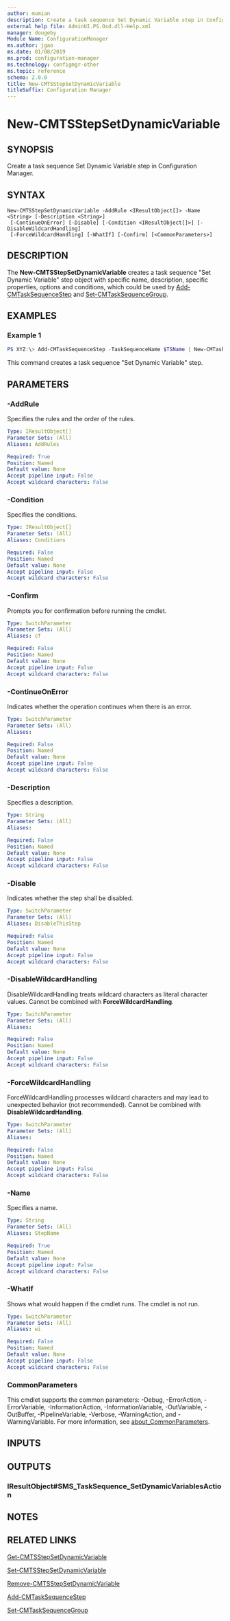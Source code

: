```yaml
---
author: mumian
description: Create a task sequence Set Dynamic Variable step in Configuration Manager.
external help file: AdminUI.PS.Osd.dll-Help.xml
manager: dougeby
Module Name: ConfigurationManager
ms.author: jgao
ms.date: 01/08/2019
ms.prod: configuration-manager
ms.technology: configmgr-other
ms.topic: reference
schema: 2.0.0
title: New-CMTSStepSetDynamicVariable
titleSuffix: Configuration Manager
---
```


# New-CMTSStepSetDynamicVariable

## SYNOPSIS

Create a task sequence Set Dynamic Variable step in Configuration Manager.

## SYNTAX

```
New-CMTSStepSetDynamicVariable -AddRule <IResultObject[]> -Name <String> [-Description <String>]
 [-ContinueOnError] [-Disable] [-Condition <IResultObject[]>] [-DisableWildcardHandling]
 [-ForceWildcardHandling] [-WhatIf] [-Confirm] [<CommonParameters>]
```

## DESCRIPTION

The **New-CMTSStepSetDynamicVariable** creates a task sequence "Set Dynamic Variable" step object with specific name, description, specific properties, options and conditions, which could be used by [Add-CMTaskSequenceStep](./Add-CMTaskSequenceStep.md) and [Set-CMTaskSequenceGroup](./Set-CMTaskSequenceGroup.md).

## EXAMPLES

### Example 1

```powershell
PS XYZ:\> Add-CMTaskSequenceStep -TaskSequenceName $TSName | New-CMTaskSequenceStepSetDynamicVariable -Name $name -Description $description -Condition ($cd1,$cd2) -AddRule ($rule1)
```

This command creates a task sequence "Set Dynamic Variable" step.

## PARAMETERS

### -AddRule

Specifies the rules and the order of the rules.

```yaml
Type: IResultObject[]
Parameter Sets: (All)
Aliases: AddRules

Required: True
Position: Named
Default value: None
Accept pipeline input: False
Accept wildcard characters: False
```

### -Condition

Specifies the conditions.

```yaml
Type: IResultObject[]
Parameter Sets: (All)
Aliases: Conditions

Required: False
Position: Named
Default value: None
Accept pipeline input: False
Accept wildcard characters: False
```

### -Confirm

Prompts you for confirmation before running the cmdlet.

```yaml
Type: SwitchParameter
Parameter Sets: (All)
Aliases: cf

Required: False
Position: Named
Default value: None
Accept pipeline input: False
Accept wildcard characters: False
```

### -ContinueOnError

Indicates whether the operation continues when there is an error.

```yaml
Type: SwitchParameter
Parameter Sets: (All)
Aliases:

Required: False
Position: Named
Default value: None
Accept pipeline input: False
Accept wildcard characters: False
```

### -Description

Specifies a description.

```yaml
Type: String
Parameter Sets: (All)
Aliases:

Required: False
Position: Named
Default value: None
Accept pipeline input: False
Accept wildcard characters: False
```

### -Disable

Indicates whether the step shall be disabled.

```yaml
Type: SwitchParameter
Parameter Sets: (All)
Aliases: DisableThisStep

Required: False
Position: Named
Default value: None
Accept pipeline input: False
Accept wildcard characters: False
```

### -DisableWildcardHandling

DisableWildcardHandling treats wildcard characters as literal character values. Cannot be combined with **ForceWildcardHandling**.

```yaml
Type: SwitchParameter
Parameter Sets: (All)
Aliases:

Required: False
Position: Named
Default value: None
Accept pipeline input: False
Accept wildcard characters: False
```

### -ForceWildcardHandling

ForceWildcardHandling processes wildcard characters and may lead to unexpected behavior (not recommended). Cannot be combined with **DisableWildcardHandling**.

```yaml
Type: SwitchParameter
Parameter Sets: (All)
Aliases:

Required: False
Position: Named
Default value: None
Accept pipeline input: False
Accept wildcard characters: False
```

### -Name

Specifies a name.

```yaml
Type: String
Parameter Sets: (All)
Aliases: StepName

Required: True
Position: Named
Default value: None
Accept pipeline input: False
Accept wildcard characters: False
```

### -WhatIf

Shows what would happen if the cmdlet runs.
The cmdlet is not run.

```yaml
Type: SwitchParameter
Parameter Sets: (All)
Aliases: wi

Required: False
Position: Named
Default value: None
Accept pipeline input: False
Accept wildcard characters: False
```

### CommonParameters
This cmdlet supports the common parameters: -Debug, -ErrorAction, -ErrorVariable, -InformationAction, -InformationVariable, -OutVariable, -OutBuffer, -PipelineVariable, -Verbose, -WarningAction, and -WarningVariable. For more information, see [about_CommonParameters](http://go.microsoft.com/fwlink/?LinkID=113216).

## INPUTS

## OUTPUTS

### IResultObject#SMS_TaskSequence_SetDynamicVariablesAction

## NOTES

## RELATED LINKS

[Get-CMTSStepSetDynamicVariable](./Get-CMTSStepSetDynamicVariable.md)

[Set-CMTSStepSetDynamicVariable](./Set-CMTSStepSetDynamicVariable.md)

[Remove-CMTSStepSetDynamicVariable](./Remove-CMTSStepSetDynamicVariable.md)

[Add-CMTaskSequenceStep](Add-CMTaskSequenceStep.md)

[Set-CMTaskSequenceGroup](Set-CMTaskSequenceGroup.md)
